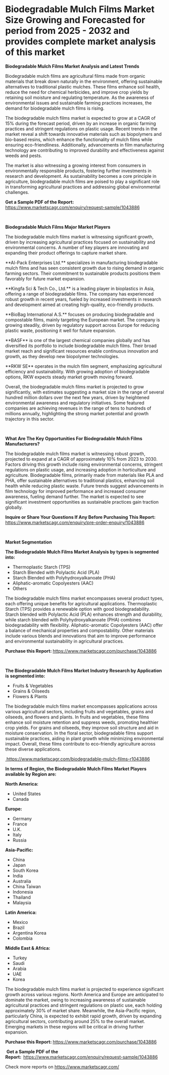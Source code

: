 <p><h1>Biodegradable Mulch Films Market Size Growing and Forecasted for period from 2025 - 2032 and provides complete market analysis of this market</h1></p><p><strong>Biodegradable Mulch Films Market Analysis and Latest Trends</strong></p>
<p><p>Biodegradable mulch films are agricultural films made from organic materials that break down naturally in the environment, offering sustainable alternatives to traditional plastic mulches. These films enhance soil health, reduce the need for chemical herbicides, and improve crop yields by retaining soil moisture and regulating temperature. As the awareness of environmental issues and sustainable farming practices increases, the demand for biodegradable mulch films is rising.</p><p>The biodegradable mulch films market is expected to grow at a CAGR of 15% during the forecast period, driven by an increase in organic farming practices and stringent regulations on plastic usage. Recent trends in the market reveal a shift towards innovative materials such as biopolymers and bio-based resins, which enhance the functionality of mulch films while ensuring eco-friendliness. Additionally, advancements in film manufacturing technology are contributing to improved durability and effectiveness against weeds and pests.</p><p>The market is also witnessing a growing interest from consumers in environmentally responsible products, fostering further investments in research and development. As sustainability becomes a core principle in agriculture, biodegradable mulch films are poised to play a significant role in transforming agricultural practices and addressing global environmental challenges.</p></p>
<p><strong>Get a Sample PDF of the Report:&nbsp;</strong> <a href="https://www.marketscagr.com/enquiry/request-sample/1043886?utm_campaign=3127&utm_medium=2&utm_source=Github&utm_content=ia&utm_term=01042025&utm_id=biodegradable-mulch-films">https://www.marketscagr.com/enquiry/request-sample/1043886</a></p>
<p>&nbsp;</p>
<p><strong>Biodegradable Mulch Films Major Market Players</strong></p>
<p><p>The biodegradable mulch films market is witnessing significant growth, driven by increasing agricultural practices focused on sustainability and environmental concerns. A number of key players are innovating and expanding their product offerings to capture market share.</p><p>**Al-Pack Enterprises Ltd.** specializes in manufacturing biodegradable mulch films and has seen consistent growth due to rising demand in organic farming sectors. Their commitment to sustainable products positions them favorably for future market expansion.</p><p>**Kingfa Sci & Tech Co., Ltd.** is a leading player in bioplastics in Asia, offering a range of biodegradable films. The company has experienced robust growth in recent years, fueled by increased investments in research and development aimed at creating high-quality, eco-friendly products.</p><p>**BioBag International A.S.** focuses on producing biodegradable and compostable films, mainly targeting the European market. The company is growing steadily, driven by regulatory support across Europe for reducing plastic waste, positioning it well for future expansion.</p><p>**BASF** is one of the largest chemical companies globally and has diversified its portfolio to include biodegradable mulch films. Their broad market reach and significant resources enable continuous innovation and growth, as they develop new biopolymer technologies.</p><p>**RKW SE** operates in the mulch film segment, emphasizing agricultural efficiency and sustainability. With growing adoption of biodegradable options, RKW expects steady market growth moving forward.</p><p>Overall, the biodegradable mulch films market is projected to grow significantly, with estimates suggesting a market size in the range of several hundred million dollars over the next few years, driven by heightened environmental awareness and regulatory initiatives. Some featured companies are achieving revenues in the range of tens to hundreds of millions annually, highlighting the strong market potential and growth trajectory in this sector.</p></p>
<p>&nbsp;</p>
<p><strong>What Are The Key Opportunities For Biodegradable Mulch Films Manufacturers?</strong></p>
<p><p>The biodegradable mulch films market is witnessing robust growth, projected to expand at a CAGR of approximately 10% from 2023 to 2030. Factors driving this growth include rising environmental concerns, stringent regulations on plastic usage, and increasing adoption in horticulture and agriculture. Biodegradable films, primarily made from materials like PLA and PHA, offer sustainable alternatives to traditional plastics, enhancing soil health while reducing plastic waste. Future trends suggest advancements in film technology for improved performance and increased consumer awareness, fueling demand further. The market is expected to see significant investment opportunities as sustainable practices gain traction globally.</p></p>
<p><strong>Inquire or Share Your Questions If Any Before Purchasing This Report:</strong> <a href="https://www.marketscagr.com/enquiry/pre-order-enquiry/1043886?utm_campaign=3127&utm_medium=2&utm_source=Github&utm_content=ia&utm_term=01042025&utm_id=biodegradable-mulch-films">https://www.marketscagr.com/enquiry/pre-order-enquiry/1043886</a></p>
<p>&nbsp;</p>
<p><strong>Market Segmentation</strong></p>
<p><strong>The Biodegradable Mulch Films Market Analysis by types is segmented into:</strong></p>
<p><ul><li>Thermoplastic Starch (TPS)</li><li>Starch Blended with Polylactic Acid (PLA)</li><li>Starch Blended with Polyhydroxyalkanoate (PHA)</li><li>Aliphatic-aromatic Copolyesters (AAC)</li><li>Others</li></ul></p>
<p><p>The biodegradable mulch films market encompasses several product types, each offering unique benefits for agricultural applications. Thermoplastic Starch (TPS) provides a renewable option with good biodegradability. Starch blended with Polylactic Acid (PLA) enhances strength and durability, while starch blended with Polyhydroxyalkanoate (PHA) combines biodegradability with flexibility. Aliphatic-aromatic Copolyesters (AAC) offer a balance of mechanical properties and compostability. Other materials include various blends and innovations that aim to improve performance and environmental sustainability in agricultural practices.</p></p>
<p><strong>Purchase this Report:&nbsp;</strong><a href="https://www.marketscagr.com/purchase/1043886?utm_campaign=3127&utm_medium=2&utm_source=Github&utm_content=ia&utm_term=01042025&utm_id=biodegradable-mulch-films">https://www.marketscagr.com/purchase/1043886</a></p>
<p>&nbsp;</p>
<p><strong>The Biodegradable Mulch Films Market Industry Research by Application is segmented into:</strong></p>
<p><ul><li>Fruits & Vegetables</li><li>Grains & Oilseeds</li><li>Flowers & Plants</li></ul></p>
<p><p>The biodegradable mulch films market encompasses applications across various agricultural sectors, including fruits and vegetables, grains and oilseeds, and flowers and plants. In fruits and vegetables, these films enhance soil moisture retention and suppress weeds, promoting healthier crop yields. For grains and oilseeds, they improve soil structure and aid in moisture conservation. In the floral sector, biodegradable films support sustainable practices, aiding in plant growth while minimizing environmental impact. Overall, these films contribute to eco-friendly agriculture across these diverse applications.</p></p>
<p><a href="https://www.marketscagr.com/biodegradable-mulch-films-r1043886?utm_campaign=3127&utm_medium=2&utm_source=Github&utm_content=ia&utm_term=01042025&utm_id=biodegradable-mulch-films">&nbsp;https://www.marketscagr.com/biodegradable-mulch-films-r1043886</a></p>
<p><strong>In terms of Region, the Biodegradable Mulch Films Market Players available by Region are:</strong></p>
<p>
    <p> <strong> North America: </strong>
        <ul>
            <li>United States</li>
            <li>Canada</li>
        </ul>
        </p> 
    <p> <strong> Europe: </strong>
        <ul>
            <li>Germany</li>
            <li>France</li>
            <li>U.K.</li>
            <li>Italy</li>
            <li>Russia</li>
        </ul>
        </p> 
    <p> <strong> Asia-Pacific: </strong>
        <ul>
            <li>China</li>
            <li>Japan</li>
            <li>South Korea</li>
            <li>India</li>
            <li>Australia</li>
            <li>China Taiwan</li>
            <li>Indonesia</li>
            <li>Thailand</li>
            <li>Malaysia</li>
        </ul>
        </p> 
    <p> <strong> Latin America: </strong>
        <ul>
            <li>Mexico</li>
            <li>Brazil</li>
            <li>Argentina Korea</li>
            <li>Colombia</li>
        </ul>
        </p> 
    <p> <strong> Middle East & Africa: </strong>
        <ul>
            <li>Turkey</li>
            <li>Saudi</li>
            <li>Arabia</li>
            <li>UAE</li>
            <li>Korea</li>
        </ul>
    </p>
    </p>
<p><p>The biodegradable mulch films market is projected to experience significant growth across various regions. North America and Europe are anticipated to dominate the market, owing to increasing awareness of sustainable agricultural practices and stringent regulations on plastic use, each holding approximately 30% of market share. Meanwhile, the Asia-Pacific region, particularly China, is expected to exhibit rapid growth, driven by expanding agricultural sectors, contributing around 25% to the overall market. Emerging markets in these regions will be critical in driving further expansion.</p></p>
<p><strong>Purchase this Report: </strong><a href="https://www.marketscagr.com/purchase/1043886?utm_campaign=3127&utm_medium=2&utm_source=Github&utm_content=ia&utm_term=01042025&utm_id=biodegradable-mulch-films">https://www.marketscagr.com/purchase/1043886</a></p>
<p>&nbsp;<strong>Get a Sample PDF of the Report:&nbsp;&nbsp;</strong><a href="https://www.marketscagr.com/enquiry/request-sample/1043886?utm_campaign=3127&utm_medium=2&utm_source=Github&utm_content=ia&utm_term=01042025&utm_id=biodegradable-mulch-films">https://www.marketscagr.com/enquiry/request-sample/1043886</a></p>
<p><strong></strong></p>
<p>Check more reports on <a href="https://www.marketscagr.com/?utm_campaign=3127&utm_medium=2&utm_source=Github&utm_content=ia&utm_term=01042025&utm_id=biodegradable-mulch-films">https://www.marketscagr.com/</a></p>